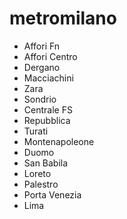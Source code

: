 # metromilano

- Affori Fn
- Affori Centro
- Dergano
- Macciachini
- Zara
- Sondrio
- Centrale FS
- Repubblica
- Turati
- Montenapoleone
- Duomo
- San Babila
- Loreto
- Palestro
- Porta Venezia
- Lima